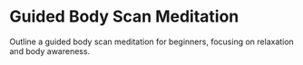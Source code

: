 # Guided Body Scan Meditation

Outline a guided body scan meditation for beginners, focusing on relaxation and body awareness.